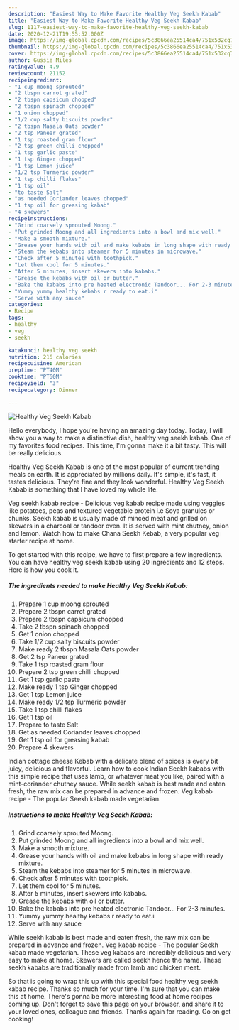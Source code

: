 ```yaml
---
description: "Easiest Way to Make Favorite Healthy Veg Seekh Kabab"
title: "Easiest Way to Make Favorite Healthy Veg Seekh Kabab"
slug: 1117-easiest-way-to-make-favorite-healthy-veg-seekh-kabab
date: 2020-12-21T19:55:52.000Z
image: https://img-global.cpcdn.com/recipes/5c3866ea25514ca4/751x532cq70/healthy-veg-seekh-kabab-recipe-main-photo.jpg
thumbnail: https://img-global.cpcdn.com/recipes/5c3866ea25514ca4/751x532cq70/healthy-veg-seekh-kabab-recipe-main-photo.jpg
cover: https://img-global.cpcdn.com/recipes/5c3866ea25514ca4/751x532cq70/healthy-veg-seekh-kabab-recipe-main-photo.jpg
author: Gussie Miles
ratingvalue: 4.9
reviewcount: 21152
recipeingredient:
- "1 cup moong sprouted"
- "2 tbspn carrot grated"
- "2 tbspn capsicum chopped"
- "2 tbspn spinach chopped"
- "1 onion chopped"
- "1/2 cup salty biscuits powder"
- "2 tbspn Masala Oats powder"
- "2 tsp Paneer grated"
- "1 tsp roasted gram flour"
- "2 tsp green chilli chopped"
- "1 tsp garlic paste"
- "1 tsp Ginger chopped"
- "1 tsp Lemon juice"
- "1/2 tsp Turmeric powder"
- "1 tsp chilli flakes"
- "1 tsp oil"
- "to taste Salt"
- "as needed Coriander leaves chopped"
- "1 tsp oil for greasing kabab"
- "4 skewers"
recipeinstructions:
- "Grind coarsely sprouted Moong."
- "Put grinded Moong and all ingredients into a bowl and mix well."
- "Make a smooth mixture."
- "Grease your hands with oil and make kebabs in long shape with ready mixture."
- "Steam the kebabs into steamer for 5 minutes in microwave."
- "Check after 5 minutes with toothpick."
- "Let them cool for 5 minutes."
- "After 5 minutes, insert skewers into kababs."
- "Grease the kebabs with oil or butter."
- "Bake the kababs into pre heated electronic Tandoor... For 2-3 minutes."
- "Yummy yummy healthy kebabs r ready to eat.i"
- "Serve with any sauce"
categories:
- Recipe
tags:
- healthy
- veg
- seekh

katakunci: healthy veg seekh 
nutrition: 216 calories
recipecuisine: American
preptime: "PT40M"
cooktime: "PT60M"
recipeyield: "3"
recipecategory: Dinner

---
```



![Healthy Veg Seekh Kabab](https://img-global.cpcdn.com/recipes/5c3866ea25514ca4/751x532cq70/healthy-veg-seekh-kabab-recipe-main-photo.jpg)

Hello everybody, I hope you're having an amazing day today. Today, I will show you a way to make a distinctive dish, healthy veg seekh kabab. One of my favorites food recipes. This time, I'm gonna make it a bit tasty. This will be really delicious.

Healthy Veg Seekh Kabab is one of the most popular of current trending meals on earth. It is appreciated by millions daily. It's simple, it's fast, it tastes delicious. They're fine and they look wonderful. Healthy Veg Seekh Kabab is something that I have loved my whole life.

Veg seekh kabab recipe - Delicious veg kabab recipe made using veggies like potatoes, peas and textured vegetable protein i.e Soya granules or chunks. Seekh kabab is usually made of minced meat and grilled on skewers in a charcoal or tandoor oven. It is served with mint chutney, onion and lemon. Watch how to make Chana Seekh Kebab, a very popular veg starter recipe at home.


To get started with this recipe, we have to first prepare a few ingredients. You can have healthy veg seekh kabab using 20 ingredients and 12 steps. Here is how you cook it.

<!--inarticleads1-->

##### The ingredients needed to make Healthy Veg Seekh Kabab:

1. Prepare 1 cup moong sprouted
1. Prepare 2 tbspn carrot grated
1. Prepare 2 tbspn capsicum chopped
1. Take 2 tbspn spinach chopped
1. Get 1 onion chopped
1. Take 1/2 cup salty biscuits powder
1. Make ready 2 tbspn Masala Oats powder
1. Get 2 tsp Paneer grated
1. Take 1 tsp roasted gram flour
1. Prepare 2 tsp green chilli chopped
1. Get 1 tsp garlic paste
1. Make ready 1 tsp Ginger chopped
1. Get 1 tsp Lemon juice
1. Make ready 1/2 tsp Turmeric powder
1. Take 1 tsp chilli flakes
1. Get 1 tsp oil
1. Prepare to taste Salt
1. Get as needed Coriander leaves chopped
1. Get 1 tsp oil for greasing kabab
1. Prepare 4 skewers


Indian cottage cheese Kebab with a delicate blend of spices is every bit juicy, delicious and flavorful. Learn how to cook Indian Seekh kababs with this simple recipe that uses lamb, or whatever meat you like, paired with a mint-coriander chutney sauce. While seekh kabab is best made and eaten fresh, the raw mix can be prepared in advance and frozen. Veg kabab recipe - The popular Seekh kabab made vegetarian. 

<!--inarticleads2-->

##### Instructions to make Healthy Veg Seekh Kabab:

1. Grind coarsely sprouted Moong.
1. Put grinded Moong and all ingredients into a bowl and mix well.
1. Make a smooth mixture.
1. Grease your hands with oil and make kebabs in long shape with ready mixture.
1. Steam the kebabs into steamer for 5 minutes in microwave.
1. Check after 5 minutes with toothpick.
1. Let them cool for 5 minutes.
1. After 5 minutes, insert skewers into kababs.
1. Grease the kebabs with oil or butter.
1. Bake the kababs into pre heated electronic Tandoor... For 2-3 minutes.
1. Yummy yummy healthy kebabs r ready to eat.i
1. Serve with any sauce


While seekh kabab is best made and eaten fresh, the raw mix can be prepared in advance and frozen. Veg kabab recipe - The popular Seekh kabab made vegetarian. These veg kababs are incredibly delicious and very easy to make at home. Skewers are called seekh hence the name. These seekh kababs are traditionally made from lamb and chicken meat. 

So that is going to wrap this up with this special food healthy veg seekh kabab recipe. Thanks so much for your time. I'm sure that you can make this at home. There's gonna be more interesting food at home recipes coming up. Don't forget to save this page on your browser, and share it to your loved ones, colleague and friends. Thanks again for reading. Go on get cooking!
